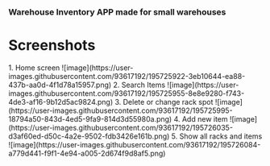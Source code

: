### Warehouse Inventory APP made for small warehouses

<h1>Screenshots</h1>
1. Home screen
![image](https://user-images.githubusercontent.com/93617192/195725922-3eb10644-ea88-437b-aa0d-4f1d78a15957.png)
2. Search Items
![image](https://user-images.githubusercontent.com/93617192/195725955-8e8e9280-f743-4de3-af16-9b12d5ac9824.png)
3. Delete or change rack spot
![image](https://user-images.githubusercontent.com/93617192/195725995-18794a50-843d-4ed5-9fa9-814d3d55980a.png)
4. Add new item
![image](https://user-images.githubusercontent.com/93617192/195726035-d3af60ed-d50c-4a2e-9502-fdb3426e161b.png)
5. Show all racks and items
![image](https://user-images.githubusercontent.com/93617192/195726084-a779d441-f9f1-4e94-a005-2d674f9d8af5.png)
